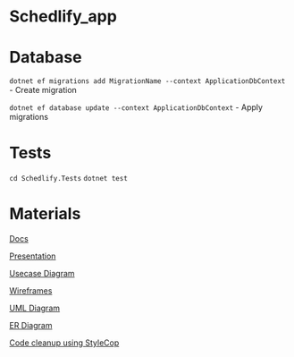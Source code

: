# Schedlify_app


# Database
```dotnet ef migrations add MigrationName --context ApplicationDbContext``` - Create migration

```dotnet ef database update --context ApplicationDbContext``` - Apply migrations

# Tests

```cd Schedlify.Tests```
```dotnet test```

# Materials

[Docs](https://docs.google.com/document/d/1b1sienzpzSJdAO6w7TO97m8XYqsMDj1XsN3b0c_ZVUk/edit?usp=sharing)

[Presentation](https://www.figma.com/slides/wAvjB4ZJ5qYfaEG4y3tJ1G/Untitled?node-id=46-975&node-type=slide)

[Usecase Diagram](https://drive.google.com/file/d/1AYSk8YFCQCN4uDOmYki71UAZleuJE1py/view?usp=sharing)

[Wireframes](https://www.figma.com/design/4JdRz737e8VnSNRUe8BKR3/Untitled?node-id=0-1&node-type=canvas)

[UML Diagram](https://lucid.app/lucidchart/1254bdc7-a555-41c1-a465-cc5cfd954cd8/edit?viewport_loc=-914%2C169%2C3577%2C1794%2C0_0&invitationId=inv_85640b9f-f22b-44ea-880d-159b37f23d34)

[ER Diagram](https://dbdiagram.io/d/Schedlify-67156ad997a66db9a3a16bca)

[Code cleanup using StyleCop](https://docs.google.com/document/d/1n8LaX1FmXjMZPHIj3S3VASMR5uw0clkMosKi7ZoSFec/edit?usp=sharing)
